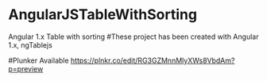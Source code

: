 # AngularJSTableWithSorting
Angular 1.x Table with sorting
#These project has been created with Angular 1.x, ngTablejs

#Plunker Available 
https://plnkr.co/edit/RG3GZMnnMlyXWs8VbdAm?p=preview
